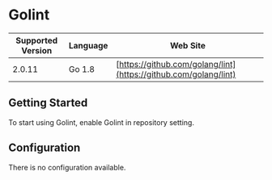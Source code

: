 # Golint

| Supported Version | Language | Web Site |
| ----------------- | -------- | -------- |
| 2.0.11 | Go 1.8 | [https://github.com/golang/lint](https://github.com/golang/lint) |

## Getting Started

To start using Golint, enable Golint in repository setting.

## Configuration

There is no configuration available.

